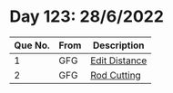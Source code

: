 # Day 123: 28/6/2022

| Que No. | From | Description |
| --- | --- | --- |
| 1 | GFG | [Edit Distance](https://practice.geeksforgeeks.org/problems/edit-distance3702/1/?utm_source=youtube&utm_medium=collabteam_anujbhaiya&utm_campaign=editdistance#) |
| 2 | GFG | [Rod Cutting](https://practice.geeksforgeeks.org/problems/rod-cutting0840/1/?utm_source=youtube&utm_medium=collabteam_anujbhaiya&utm_campaign=rodcutting) |
